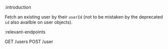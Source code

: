 :introduction

Fetch an existing user by their `userId` (not to be mistaken by the deprecated
`id` also availble on user objects).

:relevant-endpoints

GET /users
POST /user
